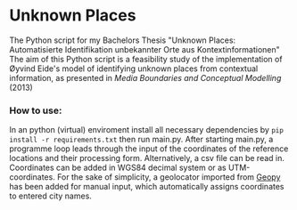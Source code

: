 # Unknown Places
The Python script for my Bachelors Thesis "Unknown Places: Automatisierte Identifikation unbekannter Orte aus Kontextinformationen" \
The aim of this Python script is a feasibility study of the implementation of Øyvind Eide's model of identifying unknown places from contextual information, as presented in _Media Boundaries and Conceptual Modelling_ (2013)

### How to use:
In an python (virtual) enviroment install all necessary dependencies by
``pip install -r requirements.txt`` then run main.py.
After starting main.py, a programme loop leads through the input of the coordinates of the reference locations and their processing form. Alternatively, a csv file can be read in.
Coordinates can be added in WGS84 decimal system or as UTM-coordinates.
For the sake of simplicity, a geolocator imported from [Geopy](https://geopy.readthedocs.io/en/stable/) has been added for manual input, which automatically assigns coordinates to entered city names.


